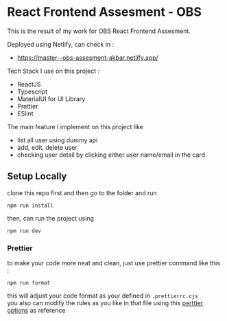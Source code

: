 # React Frontend Assesment - OBS 

This is the result of my work for OBS React Frontend Assesment.

Deployed using Netlify, can check in :
- https://master--obs-assesment-akbar.netlify.app/
  
Tech Stack I use on this project : 
- ReactJS
- Typescript
- MaterialUI for UI Library
- Prettier
- ESlint

The main feature I implement on this project like
- list all user using dummy api
- add, edit, delete user
- checking user detail by clicking either user name/email in the card

## Setup Locally
clone this repo first and then go to the folder and run
```
npm run install
```
then, can run the project using
```
npm run dev
```

### Prettier
to make your code more neat and clean, just use prettier command like this : 
```
npm run format
```
this will adjust your code format as your defined in `.prettierrc.cjs`  
you also can modify the rules as you like in that file using this [perttier options](https://prettier.io/docs/en/options) as reference
